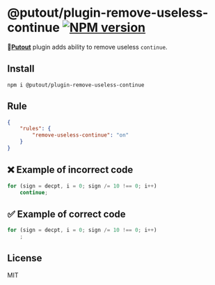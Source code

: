 # @putout/plugin-remove-useless-continue [![NPM version][NPMIMGURL]][NPMURL]

[NPMIMGURL]: https://img.shields.io/npm/v/@putout/plugin-remove-useless-continue.svg?style=flat&longCache=true
[NPMURL]: https://npmjs.org/package/@putout/plugin-remove-useless-continue "npm"

🐊[**Putout**](https://github.com/coderaiser/putout) plugin adds ability to remove useless `continue`.

## Install

```
npm i @putout/plugin-remove-useless-continue
```

## Rule

```json
{
    "rules": {
        "remove-useless-continue": "on"
    }
}
```

## ❌ Example of incorrect code

```js
for (sign = decpt, i = 0; sign /= 10 !== 0; i++)
    continue;
```

## ✅ Example of correct code

```js
for (sign = decpt, i = 0; sign /= 10 !== 0; i++)
    ;
```

## License

MIT
